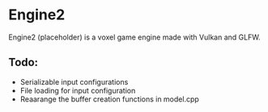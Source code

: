 # Engine2
Engine2 (placeholder) is a voxel game engine made with Vulkan and GLFW.
## Todo:
- Serializable input configurations
- File loading for input configuration
- Reaarange the buffer creation functions in model.cpp